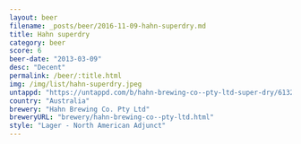 ```yaml
---
layout: beer
filename: _posts/beer/2016-11-09-hahn-superdry.md
title: Hahn superdry
category: beer
score: 6
beer-date: "2013-03-09"
desc: "Decent"
permalink: /beer/:title.html
img: /img/list/hahn-superdry.jpeg
untappd: "https://untappd.com/b/hahn-brewing-co--pty-ltd-super-dry/6132"
country: "Australia"
brewery: "Hahn Brewing Co. Pty Ltd"
breweryURL: "brewery/hahn-brewing-co--pty-ltd.html"
style: "Lager - North American Adjunct"
---
```

